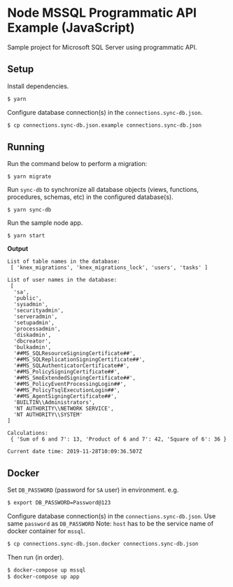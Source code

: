 # Node MSSQL Programmatic API Example (JavaScript)

Sample project for Microsoft SQL Server using programmatic API.

## Setup

Install dependencies.

```bash
$ yarn
```

Configure database connection(s) in the `connections.sync-db.json`.

```bash
$ cp connections.sync-db.json.example connections.sync-db.json
```

## Running

Run the command below to perform a migration:

```
$ yarn migrate
```

Run `sync-db` to synchronize all database objects (views, functions, procedures, schemas, etc) in the configured database(s).

```
$ yarn sync-db
```

Run the sample node app.

```
$ yarn start
```

**Output**

```
List of table names in the database:
 [ 'knex_migrations', 'knex_migrations_lock', 'users', 'tasks' ]

List of user names in the database:
 [
  'sa',
  'public',
  'sysadmin',
  'securityadmin',
  'serveradmin',
  'setupadmin',
  'processadmin',
  'diskadmin',
  'dbcreator',
  'bulkadmin',
  '##MS_SQLResourceSigningCertificate##',
  '##MS_SQLReplicationSigningCertificate##',
  '##MS_SQLAuthenticatorCertificate##',
  '##MS_PolicySigningCertificate##',
  '##MS_SmoExtendedSigningCertificate##',
  '##MS_PolicyEventProcessingLogin##',
  '##MS_PolicyTsqlExecutionLogin##',
  '##MS_AgentSigningCertificate##',
  'BUILTIN\\Administrators',
  'NT AUTHORITY\\NETWORK SERVICE',
  'NT AUTHORITY\\SYSTEM'
]

Calculations:
 { 'Sum of 6 and 7': 13, 'Product of 6 and 7': 42, 'Square of 6': 36 }

Current date time: 2019-11-28T10:09:36.507Z
```

## Docker

Set `DB_PASSWORD` (password for `SA` user) in environment. e.g.

```bash
$ export DB_PASSWORD=Password@123
```

Configure database connection(s) in the `connections.sync-db.json`. Use same `password` as `DB_PASSWORD`
Note: `host` has to be the service name of docker container for `mssql`.

```bash
$ cp connections.sync-db.json.docker connections.sync-db.json
```

Then run (in order).

```bash
$ docker-compose up mssql
$ docker-compose up app
```
